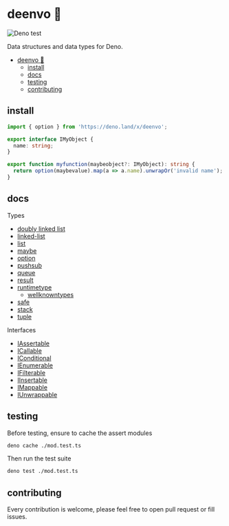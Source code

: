 # deenvo 🦕

![Deno test](https://github.com/OctoD/deenvo/workflows/Deno%20test/badge.svg)

Data structures and data types for Deno.

- [deenvo 🦕](#deenvo-)
  - [install](#install)
  - [docs](#docs)
  - [testing](#testing)
  - [contributing](#contributing)

## install

```ts
import { option } from 'https://deno.land/x/deenvo';

export interface IMyObject {
  name: string;
}

export function myfunction(maybeobject?: IMyObject): string {
  return option(maybevalue).map(a => a.name).unwrapOr('invalid name');
}
```

## docs

Types

- [doubly linked list](doubly-linked-list.ts.md)
- [linked-list](linked-list.ts.md)
- [list](list.ts.md)
- [maybe](maybe.ts.md)
- [option](option.ts.md)
- [pushsub](pushsub.ts.md)
- [queue](queue.ts.md)
- [result](result.ts.md)
- [runtimetype](runtimetype.ts.md)
  - [wellknowntypes](runtimetypes.wellknown.ts.md)
- [safe](safe.ts.md)
- [stack](stack.ts.md)
- [tuple](tuple.ts.md)

Interfaces

- [IAssertable](IAssertable.ts.md)
- [ICallable](ICallable.ts.md)
- [IConditional](IConditional.ts.md)
- [IEnumerable](IEnumerable.ts.md)
- [IFilterable](IFilterable.ts.md)
- [IInsertable](IInsertable.ts.md)
- [IMappable](IMappable.ts.md)
- [IUnwrappable](IUnwrappable.ts.md)

## testing

Before testing, ensure to cache the assert modules

```bash
deno cache ./mod.test.ts
```

Then run the test suite

```bash
deno test ./mod.test.ts
```

## contributing

Every contribution is welcome, please feel free to open pull request or fill issues.